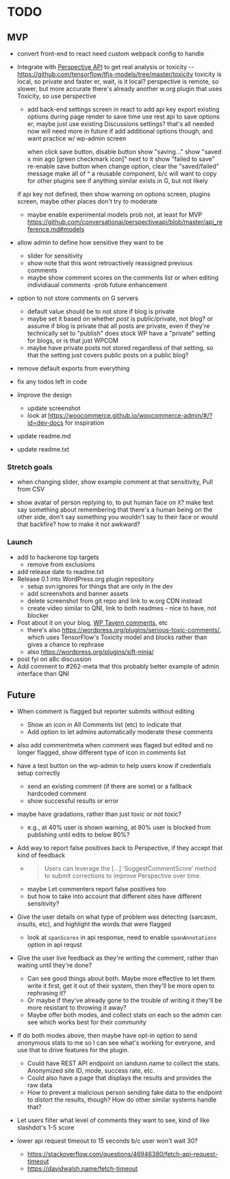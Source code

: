 # TODO

## MVP

* convert front-end to react
	need custom webpack config to handle

* Integrate with [Perspective API](https://www.perspectiveapi.com/) to get real analysis
	or toxicity -- https://github.com/tensorflow/tfjs-models/tree/master/toxicity
	toxicity is local, so private and faster
		er, wait, is it local?
	perspective is remote, so slower, but more accurate
	there's already another w.org plugin that uses Toxicity, so use perspective

	* add back-end settings screen in react to add api key
		export existing options during page render to save time
		use rest api to save options
		er, maybe just use existing Discussions settings? that's all needed now
		will need more in future if add additional options though, and want practice w/ wp-admin screen

		when click save button, 
			disable button
			show "saving..."
				show "saved x min ago [green checkmark icon]" next to it
				show "failed to save"
			re-enable save button
		when change option, clear the "saved/failed" message
		make all of ^ a reusable component, b/c will want to copy for other plugins
		see if anything similar exists in G, but not likely

	if api key not defined, then show warning on options screen, plugins screen, maybe other places
	don't try to moderate

	* maybe enable experimental models
		prob not, at least for MVP
		https://github.com/conversationai/perspectiveapi/blob/master/api_reference.md#models

* allow admin to define how sensitive they want to be
    * slider for sensitivity
	* show note that this wont retroactively reassigned previous comments
	* maybe show comment scores on the comments list or when editing individiaual comments  -prob future enhancement

* option to not store comments on G servers
	* default value should be to not store if blog is private
	* maybe set it based on whether _post_ is public/private, not blog? or assume if blog is private that all posts are private, even if they're technically set to "publish"
		does stock WP have a "private" setting for blogs, or is that just WPCOM
	* maybe have private posts not stored regardless of that setting, so that the setting just covers public posts on a public blog?

* remove default exports from everything

* fix any todos left in code

* Improve the design
	* update screenshot
	* look at https://woocommerce.github.io/woocommerce-admin/#/?id=dev-docs for inspiration
* update readme.md
* update readme.txt



### Stretch goals

* when changing slider, show example comment at that sensitivity, Pull from CSV


* show avatar of person replying to, to put human face on it?
	make text say something about remembering that there's a human being on the other side, don't say something you wouldn't say to their face
	or would that backfire? how to make it not awkward?

### Launch

* add to hackerone top targets
	* remove from exclusions
* add release date to readme.txt
* Release 0.1 into WordPress.org plugin repository
	* setup svn:ignores for things that are only in the dev
	* add screenshots and banner assets
	* delete screenshot from git repo and link to w.org CDN instead
	* create video similar to QNI, link to both readmes - nice to have, not blocker
* Post about it on your blog, [WP Tavern comments](https://wptavern.com/googles-new-perspective-project-filters-online-comments-based-on-toxicity), etc
	* there's also https://wordpress.org/plugins/serious-toxic-comments/, which uses TensorFlow's Toxicity model and blocks rather than gives a chance to rephrase
	* also https://wordpress.org/plugins/sift-ninja/
* post fyi on a8c discussion
* Add comment to #262-meta that this probably better example of admin interface than QNI


## Future

* When comment is flagged but reporter submits without editing
	* Show an icon in All Comments list (etc) to indicate that
	* Add option to let admins automatically moderate these comments
* also add commentmeta when comment was flaged but edited and no longer flagged, show different type of icon in comments list

* have a test button on the wp-admin to help users know if credentials setup correctly
	* send an existing comment (if there are some) or a fallback hardcoded comment
	* show successful results or error

* maybe have gradations, rather than just toxic or not toxic?
	* e.g., at 40% user is shown warning, at 80% user is blocked from publishing until edits to below 80%?

* Add way to report false positives back to Perspective, if they accept that kind of feedback
	* > Users can leverage the [...] ‘SuggestCommentScore’ method to submit corrections to improve Perspective over time.
	* maybe Let commenters report false positives too
	* but how to take into account that different sites have different sensitivity?

* Give the user details on what type of problem was detecting (sarcasm, insults, etc), and highlight the words that were flagged
	* look at `spanScores` in api response, need to enable `spanAnnotations` option in api requst

* Give the user live feedback as they're writing the comment, rather than waiting until they're done?
	* Can see good things about both. Maybe more effective to let them write it first, get it out of their system, then they'll be more open to rephrasing it?
	* Or maybe if they've already gone to the trouble of writing it they'll be more resistant to throwing it away?
	* Maybe offer both modes, and collect stats on each so the admin can see which works best for their community
* If do both modes above, then maybe have opt-in option to send anonymous stats to me so I can see what's working for everyone, and use that to drive features for the plugin.
	* Could have REST API endpoint on iandunn.name to collect the stats. Anonymized site ID, mode, success rate, etc.
	* Could also have a page that displays the results and provides the raw data
	* How to prevent a malicious person sending fake data to the endpoint to distort the results, though? How do other similar systems handle that?

* Let users filter what level of comments they want to see, kind of like slashdot's 1-5 score

* lower api request timeout to 15 seconds b/c user won't wait 30?
	* https://stackoverflow.com/questions/46946380/fetch-api-request-timeout
	* https://davidwalsh.name/fetch-timeout
